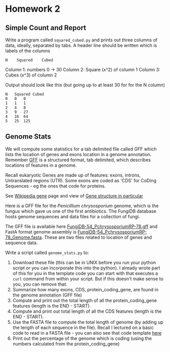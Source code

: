 # Homework 2

## Simple Count and Report

Write a program called `squared_cubed.py` and prints out three columns of data, ideally, separated by tabs.
A header line should be written which is labels of the columns
```
N    Squared    Cubed
```

Column 1: numbers 0 -> 30
Column 2: Square (x^2) of column 1
Column 3: Cubes (x^3) of column 2

Output should look like this (but going up to at least 30 for for the N column)
```
N	Squared	Cubed
0	0	0
1	1	1
2	4	8
3	9	27
4	16	64
5	25	125
```

## Genome Stats

We will compute some statistics for a tab delimited file called GFF which lists
the location of genes and exons location in a genome annotation. Remember
[GFF](https://en.m.wikipedia.org/wiki/General_feature_format) is a
structured format, tab delimited, which describes locations of
features in a genome.

Recall eukaryotic Genes are made up of features: exons, introns, Untranslated regions (UTR). Some exons are coded as 'CDS' for CoDing Sequences - eg the ones that code for proteins.

See [Wikipedia gene](https://en.wikipedia.org/wiki/Gene) page and view of [Gene structure in particular](https://en.wikipedia.org/wiki/File:Gene_structure_eukaryote_2_annotated.svg)

Here is a GFF file for the _Penicillium chrysosporium_ genome, which is the fungus which gave us one of the first antibiotics.
The FungiDB database hosts genome sequences and data files for a collection of fungi.

The GFF file is available here [FungiDB-54_PchrysosporiumRP-78.gff](https://fungidb.org/common/downloads/release-54/PchrysosporiumRP-78/gff/data/FungiDB-54_PchrysosporiumRP-78.gff) and FastA format genome assembly is [FungiDB-54_PchrysosporiumRP-78_Genome.fasta](https://fungidb.org/common/downloads/release-54/PchrysosporiumRP-78/fasta/data/FungiDB-54_PchrysosporiumRP-78_Genome.fasta). These are two files related to location of genes and sequence data.


Write a script called `genome_stats.py` to:
1. Download these file (this can be in UNIX before you run your python script or you can incorporate this into the python).  I already wrote part of this for you in the template code you can start with that executes a `curl` command from within your script. But if this doesn't make sense to you, you can remove that.
2. Summarize how many exons, CDS, protein_coding_gene, are found in the genome annotation (GFF file)
3. Compute and print out the total length of all the protein_coding_gene features (length is the END - START).
4. Compute and print out total length of all the CDS features (length is the END - START).
5. Use the FASTA file to compute the total length of genome (by adding up the length of each sequence in the file). Recall I lectured on a basic code to read in a FASTA file - you can also see that code template [here](https://github.com/biodataprog/code_templates/blob/master/Lists_Dictionaries/fasta_parser.py)
6. Print out the percentage of the genome which is coding (using the numbers calculated from the protein_coding_gene)
